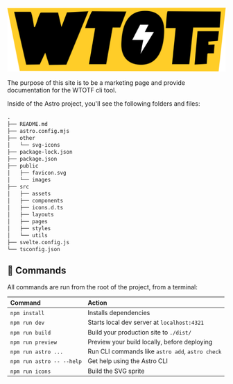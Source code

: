 ![WTOTF](./public/images/logo.svg)

The purpose of this site is to be a marketing page and provide documentation for the WTOTF cli tool.

Inside of the Astro project, you'll see the following folders and files:

```text
.
├── README.md
├── astro.config.mjs
├── other
│   └── svg-icons
├── package-lock.json
├── package.json
├── public
│   ├── favicon.svg
│   └── images
├── src
│   ├── assets
│   ├── components
│   ├── icons.d.ts
│   ├── layouts
│   ├── pages
│   ├── styles
│   └── utils
├── svelte.config.js
└── tsconfig.json
```

## 🧞 Commands

All commands are run from the root of the project, from a terminal:

| Command                   | Action                                           |
| :------------------------ | :----------------------------------------------- |
| `npm install`             | Installs dependencies                            |
| `npm run dev`             | Starts local dev server at `localhost:4321`      |
| `npm run build`           | Build your production site to `./dist/`          |
| `npm run preview`         | Preview your build locally, before deploying     |
| `npm run astro ...`       | Run CLI commands like `astro add`, `astro check` |
| `npm run astro -- --help` | Get help using the Astro CLI                     |
| `npm run icons`           | Build the SVG sprite                             |


